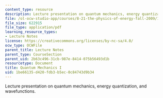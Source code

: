 ```yaml
---
content_type: resource
description: Lecture presentation on quantum mechanics, energy quantization, and wavefunctions.
file: /ol-ocw-studio-app/courses/8-21-the-physics-of-energy-fall-2009/1be66135d420fdb3b5ec0c84743d9b34_MIT8_21s09_lec06.pdf
file_size: 622915
file_type: application/pdf
learning_resource_types:
- Lecture Notes
license: https://creativecommons.org/licenses/by-nc-sa/4.0/
ocw_type: OCWFile
parent_title: Lecture Notes
parent_type: CourseSection
parent_uid: 2b63c496-31cb-987e-8414-075b56493d1b
resourcetype: Document
title: Quantum Mechanics I
uid: 1be66135-d420-fdb3-b5ec-0c84743d9b34
---
```

Lecture presentation on quantum mechanics, energy quantization, and wavefunctions.